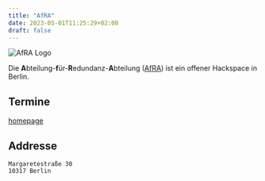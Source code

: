 ```yaml
---
title: "AfRA"
date: 2023-05-01T11:25:29+02:00
draft: false
---
```

![AfRA Logo](/img/AFRA-logo.png)

Die **A**bteilung-**f**ür-**R**edundanz-**A**bteilung ([AfRA](https://afra-berlin.de/dokuwiki/doku.php?id=afra)) ist ein offener Hackspace in Berlin.

## Termine
[homepage](https://afra-berlin.de/dokuwiki/doku.php?id=start)

## Addresse
```
Margaretestraße 30
10317 Berlin
```
